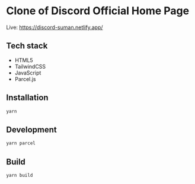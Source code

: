 # Clone of Discord Official Home Page

Live: https://discord-suman.netlify.app/

## Tech stack

- HTML5
- TailwindCSS
- JavaScript
- Parcel.js

## Installation

```sh
yarn
```

## Development

```sh
yarn parcel
```

## Build

```sh
yarn build
```
